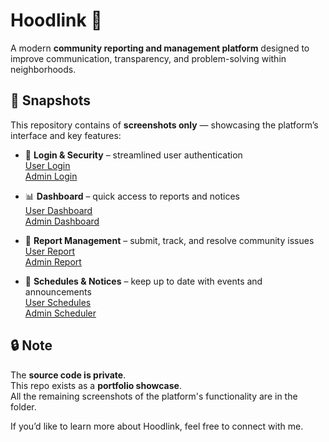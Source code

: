 # Hoodlink 🚀
A modern **community reporting and management platform** designed to improve communication, transparency, and problem-solving within neighborhoods.

## 📸 Snapshots
This repository contains of **screenshots only** — showcasing the platform’s interface and key features:  
- 🔐 **Login & Security** – streamlined user authentication  
[User Login](./screenshots/user_login.png)  
[Admin Login](./screenshots/admin_login.png)

- 📊 **Dashboard** – quick access to reports and notices  
[User Dashboard](./screenshots/user_dashboard.png)  
[Admin Dashboard](./screenshots/admin_dashboard.png)

- 📝 **Report Management** – submit, track, and resolve community issues  
[User Report](./screenshots/user_report2.png)  
[Admin Report](./screenshots/admin_reports.png)

- 📅 **Schedules & Notices** – keep up to date with events and announcements  
[User Schedules](./screenshots/user_waste1.png)  
[Admin Scheduler](./screenshots/admin_waste2.png)


## 🔒 Note
The **source code is private**.  
This repo exists as a **portfolio showcase**.  
All the remaining screenshots of the platform's functionality are in the folder.  

If you’d like to learn more about Hoodlink, feel free to connect with me. 

